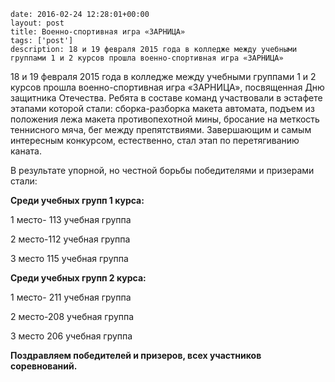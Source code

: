 ```
date: 2016-02-24 12:28:01+00:00
layout: post
title: Военно-спортивная игра «ЗАРНИЦА»
tags: ['post']
description: 18 и 19 февраля 2015 года в колледже между учебными группами 1 и 2 курсов прошла военно-спортивная игра «ЗАРНИЦА»
```



18 и 19 февраля 2015 года в колледже между учебными группами 1 и 2 курсов прошла военно-спортивная игра «ЗАРНИЦА», посвященная Дню защитника Отечества. Ребята в составе команд участвовали в эстафете этапами которой стали: сборка-разборка макета автомата, подъем из положения лежа макета противопехотной мины, бросание на меткость теннисного мяча, бег между препятствиями. Завершающим и самым интересным конкурсом, естественно, стал этап по перетягиванию каната.

В результате упорной, но честной борьбы победителями и призерами стали:

**Среди учебных групп 1 курса:**

1 место- 113 учебная группа

2 место-112 учебная группа

3 место 115 учебная группа

**Среди учебных групп 2 курса:**

1 место- 211 учебная группа

2 место-208 учебная группа

3 место 206 учебная группа

**Поздравляем победителей и призеров, всех участников соревнований.**
